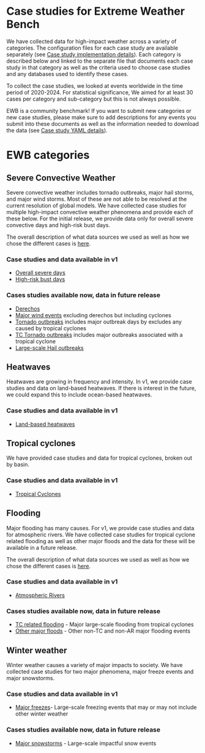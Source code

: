 # Case studies for Extreme Weather Bench

We have collected data for high-impact weather across a variety of categories. The configuration files for each case study are available separately (see [Case study implementation details](CaseStudyYamlDetails.md)). Each category is described below and linked to the separate file that documents each case study in that category as well as the criteria used to choose case studies and any databases used to identify these cases. 

To collect the case studies, we looked at events worldwide in the time period of 2020-2024. For statistical significance, We aimed for at least 30 cases per category and sub-category but this is not always possible.

EWB is a community benchmark!  If you want to submit new categories or new case studies,  please make sure to add descriptions for any events you submit into these documents as well as  the information needed to download the data (see [Case study YAML details]( CaseStudyYamlDetails.md)).  

# EWB categories 

## Severe Convective Weather

Severe convective weather includes tornado outbreaks, major hail storms, and major wind storms. Most of these are not able to be resolved at the current resolution of global models. We have collected case studies for multiple high-impact convective weather phenomena and provide each of these below. For the initial release, we provide data only for overall severe convective days and high-risk bust days.

The overall description of what data sources we used as well as how we chose the different cases is [here](ConvectiveWx.md).

### Case studies and data available in v1
* [Overall severe days](OverallSevereDays.md) 
* [High-risk bust days](SevereBustDays.md) 

### Cases studies available now, data in future release
* [Derechos](Derechos.md) 
* [Major wind events](WindEvents.md) excluding derechos but including cyclones
* [Tornado outbreaks](TornadoOutbreaks.md) includes major outbreak days by excludes any caused by tropical cyclones
* [TC Tornado outbreaks](TCTornadoOutbreaks.md) includes major outbreaks associated with a tropical cyclone
* [Large-scale Hail outbreaks](Hailstorms.md)

## Heatwaves 

Heatwaves are growing in frequency and intensity. In v1, we provide case studies and data on land-based heatwaves. If there is interest in the future, we could expand this to include ocean-based heatwaves.

### Case studies and data available in v1
* [Land-based heatwaves](Heatwaves.md) 

## Tropical cyclones

We have provided case studies and data for tropical cyclones, broken out by basin. 

### Case studies and data available in v1

* [Tropical Cyclones](TropicalCyclones.md)

## Flooding

Major flooding has many causes.  For v1, we provide case studies and data for atmospheric rivers. We have collected case studies for tropical cyclone related flooding as well as other major floods and the data for these will be available in a future release.

The overall description of what data sources we used as well as how we chose the different cases is [here](Flooding.md).

### Case studies and data available in v1

* [Atmospheric Rivers](AtmosphericRivers.md)

### Cases studies available now, data in future release

* [TC related flooding](TCFloods.md) - Major large-scale flooding from tropical cyclones 
* [Other major floods](OtherFloods.md) - Other non-TC and non-AR major flooding events

## Winter weather

Winter weather causes a variety of major impacts to society.  We have collected case studies for two major phenomena, major freeze events and major snowstorms.  

### Case studies and data available in v1

* [Major freezes](FreezeEvents.md)- Large-scale freezing events that may or may not include other winter weather

### Cases studies available now, data in future release

* [Major snowstorms]((SnowEvents.md)) - Large-scale impactful snow events   

